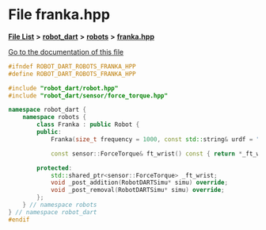 

# File franka.hpp

[**File List**](files.md) **>** [**robot\_dart**](dir_166284c5f0440000a6384365f2a45567.md) **>** [**robots**](dir_087fbdcd93b501a5d3f98df93e9f8cc4.md) **>** [**franka.hpp**](franka_8hpp.md)

[Go to the documentation of this file](franka_8hpp.md)


```C++
#ifndef ROBOT_DART_ROBOTS_FRANKA_HPP
#define ROBOT_DART_ROBOTS_FRANKA_HPP

#include "robot_dart/robot.hpp"
#include "robot_dart/sensor/force_torque.hpp"

namespace robot_dart {
    namespace robots {
        class Franka : public Robot {
        public:
            Franka(size_t frequency = 1000, const std::string& urdf = "franka/franka.urdf", const std::vector<std::pair<std::string, std::string>>& packages = {{"franka_description", "franka/franka_description"}});

            const sensor::ForceTorque& ft_wrist() const { return *_ft_wrist; }

        protected:
            std::shared_ptr<sensor::ForceTorque> _ft_wrist;
            void _post_addition(RobotDARTSimu* simu) override;
            void _post_removal(RobotDARTSimu* simu) override;
        };
    } // namespace robots
} // namespace robot_dart
#endif
```


